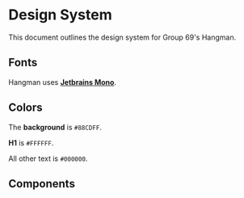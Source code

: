# Design System
This document outlines the design system for Group 69's Hangman.

## Fonts
Hangman uses [**Jetbrains Mono**](https://fonts.google.com/specimen/JetBrains+Mono).


## Colors
The **background** is `#88CDFF`.

**H1** is `#FFFFFF`.

All other text is `#000000`.

## Components